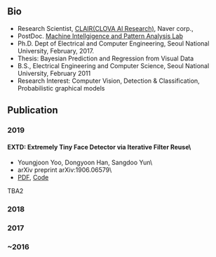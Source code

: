 ## Bio
- Research Scientist, [CLAIR(CLOVA AI Research)](https://clova.ai/en/research/research-areas.html), Naver corp.,
- PostDoc. [Machine Intellgigence and Pattern Analysis Lab](http://mipal.snu.ac.kr/index.php/Main_Page) 
- Ph.D. Dept of Electrical and Computer Engineering, Seoul National University, February, 2017.
- Thesis: Bayesian Prediction and Regression from Visual Data
- B.S., Electrical Engineering and Computer Science, Seoul National University, February 2011
- Research Interest: Computer Vision, Detection & Classification, Probabilistic graphical models

## Publication
### 2019
#### EXTD: Extremely Tiny Face Detector via Iterative Filter Reuse\
- Youngjoon Yoo, Dongyoon Han, Sangdoo Yun\
- arXiv preprint arXiv:1906.06579\
- [PDF](https://arxiv.org/abs/1906.06579), [Code](https://github.com/clovaai/EXTD_Pytorch)

TBA2

### 2018

### 2017

### ~2016

